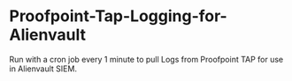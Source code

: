 # Proofpoint-Tap-Logging-for-Alienvault

Run with a cron job every 1 minute to pull Logs from Proofpoint TAP for use in Alienvault SIEM.
